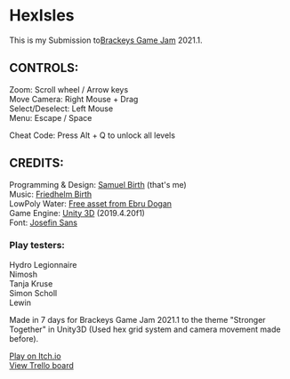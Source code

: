 # HexIsles

This is my Submission to[Brackeys Game Jam](https://itch.io/jam/brackeys-5) 2021.1.

## CONTROLS:
Zoom: Scroll wheel / Arrow keys<br/>
Move Camera: Right Mouse + Drag<br/>
Select/Deselect: Left Mouse<br/>
Menu: Escape / Space<br/>

Cheat Code: Press Alt + Q to unlock all levels

## CREDITS:
Programming & Design: [Samuel Birth](https://rakkoon.itch.io) (that's me)<br/>
Music: [Friedhelm Birth](https://github.com/FBirth/)<br/>
LowPoly Water: [Free asset from Ebru Dogan](https://assetstore.unity.com/packages/tools/particles-effects/lowpoly-water-107563)<br/>
Game Engine: [Unity 3D](https://unity.com) (2019.4.20f1)<br/>
Font: [Josefin Sans](https://fonts.google.com/specimen/Josefin+Sans?preview.text_type=custom)<br/>

### Play testers:
Hydro Legionnaire<br/>
Nimosh<br/>
Tanja Kruse<br/>
Simon Scholl<br/>
Lewin<br/>

Made in 7 days for Brackeys Game Jam 2021.1 to the theme "Stronger Together" in Unity3D (Used hex grid system and camera movement made before).

[Play on Itch.io](https://rakkoon.itch.io/hexisles)<br/>
[View Trello board](https://trello.com/b/9QsKWOfz)
